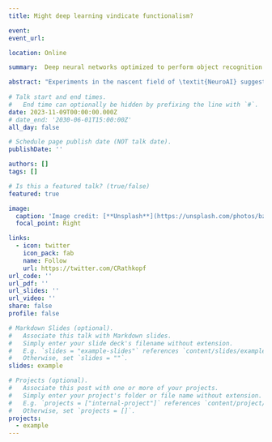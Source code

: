 ```yaml
---
title: Might deep learning vindicate functionalism?

event: 
event_url: 

location: Online

summary:  Deep neural networks optimized to perform object recognition tasks predict patterns of neural activation in humans and monkeys, despite not having been trained on brain data. I discuss whether this can be viewed as a case of multiple realization.

abstract: "Experiments in the nascent field of \textit{NeuroAI} suggest that some deep neural networks are capable of executing some of the same operations as the human brain. Consequently, these experiments appear to offer unprecedentedly direct evidence for a liberal version of the functionalist position in the philosophy of mind, according to which mental properties can be realized in non-biological systems. I scrutinize this hypothesis by subjecting it to a stringent test from the literature on multiple realization. It turns out that the empirical assessment of this kind of multiple realization yields indeterminate results, because it is not clear whether the mental kind in question is genuine. This indeterminacy suggests that the claim that a computer carries out the same mental operation as some component of the human brain has less empirical content than functionalists have tended to presume. I conclude by describing how this result extends and sharpens a family of older \textit{triviality arguments} against functionalism."
    
# Talk start and end times.
#   End time can optionally be hidden by prefixing the line with `#`.
date: 2023-11-09T00:00:00.000Z
# date_end: '2030-06-01T15:00:00Z'
all_day: false

# Schedule page publish date (NOT talk date).
publishDate: ''

authors: []
tags: []

# Is this a featured talk? (true/false)
featured: true

image:
  caption: 'Image credit: [**Unsplash**](https://unsplash.com/photos/bzdhc5b3Bxs)'
  focal_point: Right

links:
  - icon: twitter
    icon_pack: fab
    name: Follow
    url: https://twitter.com/CRathkopf
url_code: ''
url_pdf: ''
url_slides: ''
url_video: ''
share: false
profile: false

# Markdown Slides (optional).
#   Associate this talk with Markdown slides.
#   Simply enter your slide deck's filename without extension.
#   E.g. `slides = "example-slides"` references `content/slides/example-slides.md`.
#   Otherwise, set `slides = ""`.
slides: example

# Projects (optional).
#   Associate this post with one or more of your projects.
#   Simply enter your project's folder or file name without extension.
#   E.g. `projects = ["internal-project"]` references `content/project/deep-learning/index.md`.
#   Otherwise, set `projects = []`.
projects:
  - example
---
```






